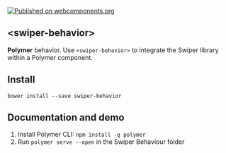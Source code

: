 [![Published on webcomponents.org](https://img.shields.io/badge/webcomponents.org-published-blue.svg?style=flat-square)](https://www.webcomponents.org/element/ciampo/swiper-behavior)

## &lt;swiper-behavior&gt;

**Polymer** behavior. Use `<swiper-behavior>` to integrate the Swiper library
within a Polymer component.


## Install

`bower install --save swiper-behavior`


## Documentation and demo

1. Install Polymer CLI: `npm install -g polymer`
2. Run `polymer serve --open` in the Swiper Behaviour folder